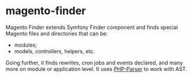 magento-finder
==============

Magento Finder extends Symfony Finder component and finds special Magento files and directories that can be:

- modules;
- models, controllers, helpers, etc.

Going further, it finds rewrites, cron jobs and events declared, and many more on module or application level.
It uses [PHP-Parser](https://github.com/nikic/PHP-Parser) to work with AST.

